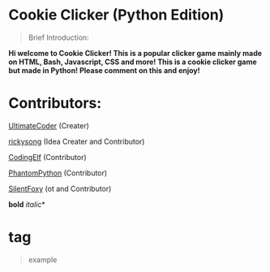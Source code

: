 #   Cookie Clicker (Python Edition)

>Brief Introduction:

**Hi welcome to Cookie Clicker! This is a popular clicker game mainly made on HTML, Bash, Javascript, CSS and more! This is a cookie clicker game but made in Python! Please comment on this and enjoy!**

# Contributors:

[UltimateCoder](https://replit.com/@UltimateCoder40) (Creater)

[rickysong](https://replit.com/@rickysong) (Idea Creater and Contributor)

[CodingElf](https://replit.com/@CodingElf66) (Contributor)

[PhantomPython](https://replit.com/@PhantomPython) (Contributor)

[SilentFoxy](https://replit.com/@SilentFoxy78) (ot and Contributor)

**bold**
*italic**
# tag

> example